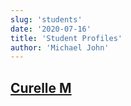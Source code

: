 ```yaml
---
slug: 'students'
date: '2020-07-16'
title: 'Student Profiles'
author: 'Michael John'
---
```


<div class='student'>

## [Curelle M](/students/curelle) 

</div>

